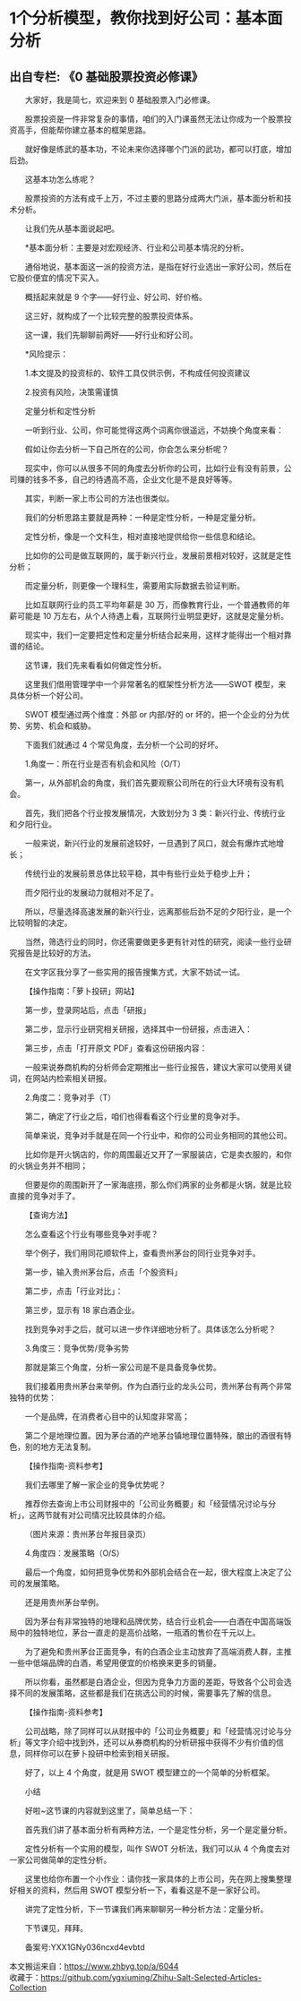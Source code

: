 # 1个分析模型，教你找到好公司：基本面分析  
## 出自专栏: 《0 基础股票投资必修课》  
&emsp;&emsp;大家好，我是简七，欢迎来到 0 基础股票入门必修课。  
  
&emsp;&emsp;股票投资是一件非常复杂的事情，咱们的入门课虽然无法让你成为一个股票投资高手，但能帮你建立基本的框架思路。  
  
&emsp;&emsp;就好像是练武的基本功，不论未来你选择哪个门派的武功，都可以打底，增加后劲。  
  
&emsp;&emsp;这基本功怎么练呢？  
  
&emsp;&emsp;股票投资的方法有成千上万，不过主要的思路分成两大门派，基本面分析和技术分析。  
  
&emsp;&emsp;让我们先从基本面说起吧。  
  
&emsp;&emsp;*基本面分析：主要是对宏观经济、行业和公司基本情况的分析。  
  
&emsp;&emsp;通俗地说，基本面这一派的投资方法，是指在好行业选出一家好公司，然后在它股价便宜的情况下买入。  
  
&emsp;&emsp;概括起来就是 9 个字——好行业、好公司、好价格。  
  
&emsp;&emsp;这三好，就构成了一个比较完整的股票投资体系。  
  
&emsp;&emsp;这一课，我们先聊聊前两好——好行业和好公司。  
  
&emsp;&emsp;*风险提示：  
  
&emsp;&emsp;1.本文提及的投资标的、软件工具仅供示例，不构成任何投资建议  
  
&emsp;&emsp;2.投资有风险，决策需谨慎  
  
&emsp;&emsp;定量分析和定性分析  
  
&emsp;&emsp;一听到行业、公司，你可能觉得这两个词离你很遥远，不妨换个角度来看：  
  
&emsp;&emsp;假如让你去分析一下自己所在的公司，你会怎么来分析呢？  
  
&emsp;&emsp;现实中，你可以从很多不同的角度去分析你的公司，比如行业有没有前景，公司赚的钱多不多，自己的待遇高不高，企业文化是不是良好等等。  
  
&emsp;&emsp;其实，判断一家上市公司的方法也很类似。  
  
&emsp;&emsp;我们的分析思路主要就是两种：一种是定性分析，一种是定量分析。  
  
&emsp;&emsp;定性分析，像是一个文科生，相对直接地提供给你一些信息和结论。  
  
&emsp;&emsp;比如你的公司是做互联网的，属于新兴行业，发展前景相对较好，这就是定性分析；  
  
&emsp;&emsp;而定量分析，则更像一个理科生，需要用实际数据去验证判断。  
  
&emsp;&emsp;比如互联网行业的员工平均年薪是 30 万，而像教育行业，一个普通教师的年薪可能是 10 万左右，从个人待遇上看，互联网行业明显更好，这就是定量分析。  
  
&emsp;&emsp;现实中，我们一定要把定性和定量分析结合起来用，这样才能得出一个相对靠谱的结论。  
  
&emsp;&emsp;这节课，我们先来看看如何做定性分析。  
  
&emsp;&emsp;这里我们借用管理学中一个非常著名的框架性分析方法——SWOT 模型，来具体分析一个好公司。  
  
&emsp;&emsp;SWOT 模型通过两个维度：外部 or 内部/好的 or 坏的，把一个企业的分为优势、劣势、机会和威胁。  
  
&emsp;&emsp;下面我们就通过 4 个常见角度，去分析一个公司的好坏。  
  
&emsp;&emsp;1.角度一：所在行业是否有机会和风险（O/T）  
  
&emsp;&emsp;第一，从外部机会的角度，我们首先要观察公司所在的行业大环境有没有机会。  
  
&emsp;&emsp;首先，我们把各个行业按发展情况，大致划分为 3 类：新兴行业、传统行业和夕阳行业。  
  
&emsp;&emsp;一般来说，新兴行业的发展前途较好，一旦遇到了风口，就会有爆炸式地增长；  
  
&emsp;&emsp;传统行业的发展前景总体比较平稳，其中有些行业处于稳步上升；  
  
&emsp;&emsp;而夕阳行业的发展动力就相对不足了。  
  
&emsp;&emsp;所以，尽量选择高速发展的新兴行业，远离那些后劲不足的夕阳行业，是一个比较明智的决定。  
  
&emsp;&emsp;当然，筛选行业的同时，你还需要做更多更有针对性的研究，阅读一些行业研究报告是比较好的方法。  
  
&emsp;&emsp;在文字区我分享了一些实用的报告搜集方式，大家不妨试一试。  
  
&emsp;&emsp;【操作指南：「萝卜投研」网站】  
  
&emsp;&emsp;第一步，登录网站后，点击「研报」  
  
&emsp;&emsp;第二步，显示行业研究相关研报，选择其中一份研报，点击进入：  
  
&emsp;&emsp;第三步，点击「打开原文 PDF」查看这份研报内容：  
  
&emsp;&emsp;一般来说券商机构的分析师会定期推出一些行业报告，建议大家可以使用关键词，在网站内检索相关研报。  
  
&emsp;&emsp;2.角度二：竞争对手（T）  
  
&emsp;&emsp;第二，确定了行业之后，咱们也得看看这个行业里的竞争对手。  
  
&emsp;&emsp;简单来说，竞争对手就是在同一个行业中，和你的公司业务相同的其他公司。  
  
&emsp;&emsp;比如你是开火锅店的，你的周围最近又开了一家服装店，它是卖衣服的，和你的火锅业务并不相同；  
  
&emsp;&emsp;但要是你的周围新开了一家海底捞，那么你们两家的业务都是火锅，就是比较直接的竞争对手了。  
  
&emsp;&emsp;【查询方法】  
  
&emsp;&emsp;怎么查看这个行业有哪些竞争对手呢？  
  
&emsp;&emsp;举个例子，我们用同花顺软件上，查看贵州茅台的同行业竞争对手。  
  
&emsp;&emsp;第一步，输入贵州茅台后，点击「个股资料」  
  
&emsp;&emsp;第二步，点击「行业对比」：  
  
&emsp;&emsp;第三步，显示有 18 家白酒企业。  
  
&emsp;&emsp;找到竞争对手之后，就可以进一步作详细地分析了。具体该怎么分析呢？  
  
&emsp;&emsp;3.角度三：竞争优势/竞争劣势  
  
&emsp;&emsp;那就是第三个角度，分析一家公司是不是具备竞争优势。  
  
&emsp;&emsp;我们接着用贵州茅台来举例。作为白酒行业的龙头公司，贵州茅台有两个非常独特的优势：  
  
&emsp;&emsp;一个是品牌，在消费者心目中的认知度非常高；  
  
&emsp;&emsp;第二个是地理位置。因为茅台酒的产地茅台镇地理位置特殊，酿出的酒很有特色，别的地方无法复制。  
  
&emsp;&emsp;【操作指南-资料参考】  
  
&emsp;&emsp;我们去哪里了解一家企业的竞争优势呢？  
  
&emsp;&emsp;推荐你去查询上市公司财报中的「公司业务概要」和「经营情况讨论与分析」，这两节就有对公司情况比较具体的介绍。  
  
&emsp;&emsp;（图片来源：贵州茅台年报目录页）  
  
&emsp;&emsp;4.角度四：发展策略（O/S）  
  
&emsp;&emsp;最后一个角度，如何把竞争优势和外部机会结合在一起，很大程度上决定了公司的发展策略。  
  
&emsp;&emsp;还是用贵州茅台举例。  
  
&emsp;&emsp;因为茅台有非常独特的地理和品牌优势，结合行业机会——白酒在中国高端饭局中的独特地位，茅台一直走的是高价战略，一瓶酒的售价在千元以上。  
  
&emsp;&emsp;为了避免和贵州茅台正面竞争，有的白酒企业主动放弃了高端消费人群，主推一些中低端品牌的白酒，希望用便宜的价格换来更多的销量。  
  
&emsp;&emsp;所以你看，虽然都是白酒企业，但因为竞争力方面的差距，导致各个公司会选择不同的发展策略，这些都是我们在挑选公司的时候，需要事先了解的信息。  
  
&emsp;&emsp;【操作指南-资料参考】  
  
&emsp;&emsp;公司战略，除了同样可以从财报中的「公司业务概要」和「经营情况讨论与分析」等文字介绍中找到外，还可以从券商机构的分析研报中获得不少有价值的信息，同样你可以在萝卜投研中检索到相关研报。  
  
&emsp;&emsp;好了，以上 4 个角度，就是用 SWOT 模型建立的一个简单的分析框架。  
  
&emsp;&emsp;小结  
  
&emsp;&emsp;好啦~这节课的内容就到这里了，简单总结一下：  
  
&emsp;&emsp;首先我们讲了基本面分析有两种方法，一个是定性分析，另一个是定量分析。  
  
&emsp;&emsp;定性分析有一个实用的模型，叫作 SWOT 分析法，我们可以从 4 个角度去对一家公司做简单的定性分析。  
  
&emsp;&emsp;这里也给你布置一个小作业：请你找一家具体的上市公司，先在网上搜集整理好相关的资料，然后用 SWOT 模型分析一下，看看这是不是一家好公司。  
  
&emsp;&emsp;讲完了定性分析，下一节课我们再来聊聊另一种分析方法：定量分析。  
  
&emsp;&emsp;下节课见，拜拜。   
  
&emsp;&emsp;备案号:YXX1GNy036ncxd4evbtd  
  
本文搬运来自：https://www.zhbyg.top/a/6044  
 收藏于：https://github.com/ygxiuming/Zhihu-Salt-Selected-Articles-Collection